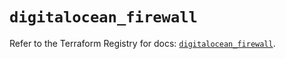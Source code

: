 # `digitalocean_firewall`

Refer to the Terraform Registry for docs: [`digitalocean_firewall`](https://registry.terraform.io/providers/digitalocean/digitalocean/2.49.1/docs/resources/firewall).
